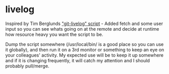 livelog
=======

Inspired by Tim Berglunds ["git-livelog" script](https://gist.github.com/tlberglund/3714970) - Added fetch and some user input so you can see whats going on at the remote and decide at runtime how resource heavy you want the script to be.

Dump the script somewhere (/usr/local/bin/ is a good place so you can use it globally), and then run it on a 3rd monitor or something to keep an eye on your colleagues' activity. My expected use will be to keep it up somewhere and if it is changing frequently, it will catch my attention and I should probably pull/merge.
